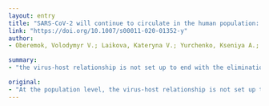 ```yaml
---
layout: entry
title: "SARS-CoV-2 will continue to circulate in the human population: an opinion from the point of view of the virus-host relationship"
link: "https://doi.org/10.1007/s00011-020-01352-y"
author:
- Oberemok, Volodymyr V.; Laikova, Kateryna V.; Yurchenko, Kseniya A.; Fomochkina, Irina I.; Kubyshkin, Anatolii V.

summary:
- "the virus-host relationship is not set up to end with the elimination of either or both. Pathogen-resistant individuals will always remain in the host population. In a few decades it is anticipated that SARS-CoV-2 will become as safe as the four non-severe acute respiratory syndrome human coronaviruses currently circulating but causing low mortality in the human population in the very near future."

original:
- "At the population level, the virus-host relationship is not set up to end with the complete elimination of either or both. Pathogen-resistant individuals will always remain in the host population. In turn, the virus can never completely eliminate the host population, because evolutionarily such an event is a dead end for the virus as an obligate intracellular parasite. A certain existential balance exists in the virus-host relationship. Against this backdrop, viral epidemics and pandemics only become manifest and egregious to human beings when tens and hundreds of thousands of people die and the question emerges what caused the high mortality peaks on the death chart. The answer seems clear; the emerging strain of the virus is new to the host population, and new mutations of the virus and natural selection will lead to a survival of only genetically resistant individuals in a host population. The dangers inherent to a novel virus are due to new features generally inthe molecular structure of proteins, which enable the virus to infect the cells of the host organism more intensively, dramatically challenging host immunity, and thus be transmitted more readily in the host population. In this article, we will concentrate on the facts currently available about severe acute respiratory syndrome coronavirus 2 (SARS-CoV-2), which has caused COVID-19 (coronavirus disease 2019) pandemic and try to predict its development and consequences based on the virus-host relationship. In fact, only two scenarios will occur simultaneously in the very near future: people who are genetically resistant to the virus will get sick, recover, and develop immunity, while people who are sensitive to the virus will need drugs and vaccines, which will have to be researched and developed if they are to recover. If the pandemic does not stop, in a few decades it is anticipated that SARS-CoV-2 will become as safe as the four non-severe acute respiratory syndrome human coronaviruses (HCoV-NL63, HCoV-HKU1, HCoV-OC43, and HCoV-229E) currently circulating but causing low mortality in the human population."
---
```



